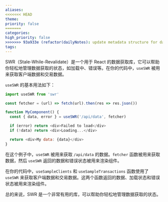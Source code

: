 ```yaml
---
aliases: 
<<<<<<< HEAD
theme: 
priority: false
=======
categories: 
high_priority: false
>>>>>>> 93a933e (refactor(dailyNotes): update metadata structure for daily notes)
tags:
---
```

SWR（Stale-While-Revalidate）是一个用于 React 的数据获取库，它可以帮助你轻松地管理数据获取的状态，如加载中、错误等。在你的代码中，`useSWR` 被用来获取客户端数据和交易数据。

`useSWR` 的基本用法如下：

```javascript
import useSWR from 'swr'

const fetcher = (url) => fetch(url).then(res => res.json())

function MyComponent() {
  const { data, error } = useSWR('/api/data', fetcher)

  if (error) return <div>Failed to load</div>
  if (!data) return <div>Loading...</div>

  return <div>My data: {data}</div>
}
```

在这个例子中，`useSWR` 被用来获取 `/api/data` 的数据。`fetcher` 函数被用来获取数据，然后 `useSWR` 返回的数据和错误状态被用来渲染组件。

在你的代码中，`useSampleClients` 和 `useSampleTransactions` 函数使用了 `useSWR` 来获取客户端数据和交易数据。这两个函数返回的数据、加载状态和错误状态被用来渲染组件。

总的来说，SWR 是一个非常有用的库，可以帮助你轻松地管理数据获取的状态。